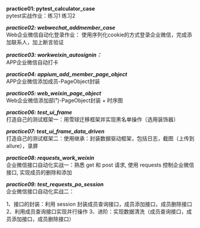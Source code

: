 **practice01: pytest_calculator_case**  
pytest实战作业：练习1 练习2

_**_practice02: webwechat_addmember_case_**_  
Web企业微信自动化登录作业： 使用序列化cookie的方式登录企业微信，完成添加联系人，加上断言验证

_**_practice03: workweixin_autosignin：_**_  
APP企业微信自动打卡

_**_practice04: appium_add_member_page_object_**_  
APP企业微信添加成员-PageObject封装

_**_practice05: web_weixin_page_object_**_  
Web企业微信添加部门-PageObject封装 + 时序图

_**_practice06: test_ui_frame_**_  
打造自己的测试框架一：用雪球迁移框架并实现黑名单操作（选用装饰器）

_**_practice07: test_ui_frame_data_driven_**_  
打造自己的测试框架二：使用继承：封装数据驱动框架，包括日志，截图（上传到 allure），录屏

_**_practice08: requests_work_weixin_**_  
企业微信接口自动化实战一：熟悉 get 和 post 请求, 使用 requests 控制企业微信接口, 实现成员的删除和添加

_**_practice09: test_requests_po_session_**_  
企业微信接口自动化实战二：

1、接口的封装：利用 session 封装成员查询接口，成员添加接口，成员删除接口 2、利用成员查询接口实现并行操作 3、进阶：实现数据清洗（成员查询接口，成员添加接口，成员删除接口）